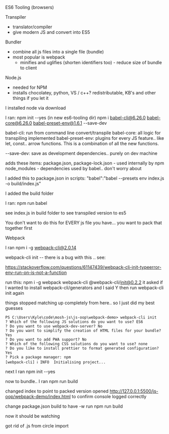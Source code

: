 ES6 Tooling (browsers)

Transpiler

- translator/compiler
- give modern JS and convert into ES5

Bundler

- combine all js files into a single file (bundle)
- most popular is webpack
  - minifies and uglifies (shorten identifiers too) - reduce size of bundle to client

Node.js

- needed for NPM
- installs chocolatey, python, VS / c++? redistributable, KB's and other things if you let it

I installed node via download

I ran:
npm init --yes (in new es6-tooling dir)
npm i babel-cli@6.26.0 babel-core@6.26.0 babel-preset-env@1.6.1 --save-dev

babel-cli: run from command line convert/transpile
babel-core: all logic for transpiling implemented
babel-preset-env: plugins for every JS feature.. like let, const.. arrow functions. This is a combination of all the new functions.

--save-dev: save as development dependencies.. purely on dev machine

adds these items:
package.json, package-lock.json - used internally by npm
node_modules - dependencies used by babel.. don't worry about

I added this to package.json in scripts:
"babel":"babel --presets env index.js -o build/index.js"

I added the build folder

I ran:
npm run babel

see index.js in build folder to see transpiled version to es5

You don't want to do this for EVERY js file you have... you want to pack that together first

Webpack

I ran
npm i -g webpack-cli@2.0.14

webpack-cli init -- there is a bug with this .. see:

https://stackoverflow.com/questions/61147439/webpack-cli-init-typeerror-env-run-on-is-not-a-function

run this:
npm i -g webpack webpack-cli @webpack-cli/init@0.2.2
it asked if I wanted to install webpack-cli/generators and I said Y
then run webpack-cli init again

things stopped matching up completely from here.. so I just did my best guesses

    PS C:\Users\Kyle\code\mosh-js\js-oop\webpack-demo> webpack-cli init
    ? Which of the following JS solutions do you want to use? ES6
    ? Do you want to use webpack-dev-server? No
    ? Do you want to simplify the creation of HTML files for your bundle? Yes
    ? Do you want to add PWA support? No
    ? Which of the following CSS solutions do you want to use? none
    ? Do you like to install prettier to format generated configuration? Yes
    ? Pick a package manager: npm
    [webpack-cli] ℹ INFO  Initialising project...

next I ran
npm init --yes

now to bundle.. I ran
npm run build

changed index to point to packed version
opened http://127.0.0.1:5500/js-oop/webpack-demo/index.html to confirm console logged correctly

change package.json build to have -w
run npm run build

now it should be watching

got rid of .js from circle import
